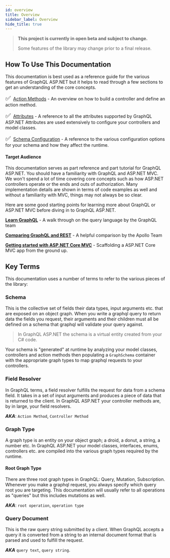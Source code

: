 ```yaml
---
id: overview
title: Overview
sidebar_label: Overview
hide_title: true
---
```


> **This project is currently in open beta and subject to change.**
>
> Some features of the library may change prior to a final release.

## How To Use This Documentation

This documentation is best used as a reference guide for the various features of GraphQL ASP.NET but it helps to read through a few sections to get an understanding of the core concepts.

<span style="font-size:20px;vertical-align: center;">&#9989;</span>&nbsp; [Action Methods](../controllers/actions) -
An overview on how to build a controller and define an action method.

<span style="font-size:20px;vertical-align: center;">&#9989;</span>&nbsp; [Attributes](../reference/attributes) - A reference to all the attributes supported by GraphQL ASP.NET Attributes are used extensively to configure your controllers and model classes.

<span style="font-size:20px;vertical-align: center;">&#9989;</span>&nbsp;   [Schema Configuration](../reference/schema-configuration) - A reference to the various configuration options for your schema and how they affect the runtime.

#### Target Audience

This documentation serves as part reference and part tutorial for GraphQL ASP.NET. You should have a familiarity with GraphQL and ASP.NET MVC. We won't spend a lot of time covering core concepts such as how ASP.NET controllers operate or the ends and outs of authorization. Many implementation details are shown in terms of code examples as well and without a familiarity with MVC, things may not always be so clear.

Here are some good starting points for learning more about GraphQL or ASP.NET MVC before diving in to GraphQL ASP.NET.

[**Learn GraphQL**](https://graphql.org/learn/) - A walk through on the query language by the GraphQL team

[**Comparing GraphQL and REST**](https://blog.apollographql.com/graphql-vs-rest-5d425123e34b) - A helpful comparison by the Apollo Team

[**Getting started with ASP.NET Core MVC**](https://docs.microsoft.com/en-us/aspnet/core/tutorials/first-mvc-app/start-mvc?view=aspnetcore-3.0&tabs=visual-studio) - Scaffolding a ASP.NET Core MVC app from the ground up.

## Key Terms

This documentation uses a number of terms to refer to the various pieces of the library:

### Schema
This is the collective set of fields their data types, input arguments etc. that are exposed on an object graph. When you write a graphql query to return data the fields you request, their arguments and their children must all be defined on a schema that graphql will validate your query against.  

> In GraphQL ASP.NET the schema is a virtual entity created from your C# code.

Your schema is "generated" at runtime by analyzing your model classes, controllers and action methods then populating a `GraphSchema` container with the appropriate graph types to map graphql requests to your controllers. 

### Field Resolver 
In GraphQL terms, a field resolver fulfills the request for data from a schema field. It takes in a set of input arguments and produces a piece of data that is returned to the client. In GraphQL ASP.NET your controller methods are, by in large, your field resolvers.

**_AKA_**: `Action Method`, `Controller Method`

### Graph Type

A graph type is an entity on your object graph; a droid, a donut, a string, a number etc.  In GraphQL ASP.NET your model classes, interfaces, enums, controllers etc. are compiled into the various graph types required by the runtime.

#### Root Graph Type
There are three root graph types in GraphQL: Query, Mutation, Subscription. Whenever you make a graphql request, you always specify which query root you are targeting. This documentation will usually refer to all operations as "queries" but this includes mutations as well.

**_AKA_**:  `root operation`, `operation type`

### Query Document
This is the raw query string submitted by a client. When GraphQL accepts a query it is converted from a string to an internal document format that is parsed and used to fulfill the request.  

**_AKA_**  `query text`, `query string`.

